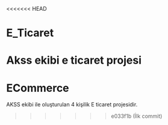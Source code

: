 <<<<<<< HEAD
# E_Ticaret
Akss ekibi e ticaret projesi
=======
# ECommerce
AKSS ekibi ile oluşturulan 4 kişilik E ticaret projesidir.
>>>>>>> e033f1b (İlk commit)
